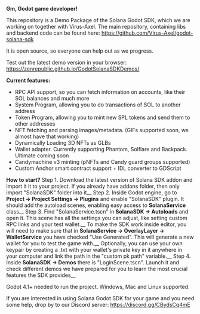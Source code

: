 **Gm, Godot game developer!**

This repository is a Demo Package of the Solana Godot SDK, which we are working on together with Virus-Axel.
The main repository, containing libs and backend code can be found here: https://github.com/Virus-Axel/godot-solana-sdk 

It is open source, so everyone can help out as we progress.

Test out the latest demo version in your browser: https://zenrepublic.github.io/GodotSolanaSDKDemos/

**Current features:**
- RPC API support, so you can fetch information on accounts, like their SOL balances and much more
- System Program, allowing you to do transactions of SOL to another address
- Token Program, allowing you to mint new SPL tokens and send them to other addresses
- NFT fetching and parsing images/metadata. (GIFs supported soon, we almost have that working)
- Dynamically Loading 3D NFTs as GLBs
- Wallet adapter. Currently supporting Phantom, Solflare and Backpack. Ultimate coming soon
- Candymachine v3 minting (pNFTs and Candy guard groups supported)
- Custom Anchor smart contract support + IDL converter to GDScript

**How to start?**
Step 1. Download the latest version of Solana SDK addon and import it it to your project. If you already have addons folder, then only import "SolanaSDK" folder into it__
Step 2. Inside Godot engine, go to **Project -> Project Settings -> Plugins** and enable "SolanaSDK" plugin. It should add the autoload scenes, enabling easy access to **SolanaService** class__
Step 3. Find "SolanaService.tscn" in **SolanaSDK -> Autoloads** and open it. This scene has all the settings you can adjust, like setting custom RPC links and your test wallet.__
To make the SDK work inside editor, you will need to make sure that in **SolanaService -> OverlayLayer -> WalletService** you have checked "Use Generated". This will generate a new wallet for you to test the game with.__
Optionally, you can use your own keypair by creating a .txt with your wallet's private key in it anywhere in your computer and link the path in the "custom pk path" variable.__
Step 4. Inside **SolanaSDK -> Demos** there is "LoginScene.tscn". Launch it and check different demos we have prepared for you to learn the most crucial features the SDK provides__

Godot 4.1+ needed to run the project. Windows, Mac and Linux supported.

If you are interested in using Solana Godot SDK for your game and you need some help, drop by to our Discord server: https://discord.gg/CBydsCq4mE

